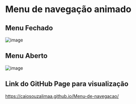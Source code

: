 # Menu de navegação animado

## Menu Fechado
![image](https://user-images.githubusercontent.com/49465265/181403558-bfa8fa6e-c98c-42a4-9487-1942989f6a79.png)

## Menu Aberto
![image](https://user-images.githubusercontent.com/49465265/181403888-7e13df55-3b3b-4364-a289-fa2189fe99ee.png)

## Link do GitHub Page para visualização
https://caiosouzalimaa.github.io/Menu-de-navegacao/

